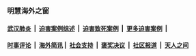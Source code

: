 
### 明慧海外之窗

####  [武汉肺炎](indexes/365.md?t=05221501) &nbsp;|&nbsp;  [迫害案例综述](indexes/328.md?t=05221501) &nbsp;|&nbsp; [迫害致死案例](indexes/277.md?t=05221501)  &nbsp;|&nbsp; [更多迫害案例](indexes/81.md?t=05221501)  &nbsp;|&nbsp; 
####  [时事评论](indexes/19.md?t=05221501) &nbsp;|&nbsp; [海外简讯](indexes/245.md?t=05221501)&nbsp;|&nbsp;  [社会支持](indexes/140.md?t=05221501) &nbsp;|&nbsp; [褒奖决议](indexes/282.md?t=05221501) &nbsp;|&nbsp; [社区报道](indexes/91.md?t=05221501)  &nbsp;|&nbsp; [天人之间](indexes/78.md?t=05221501) 

